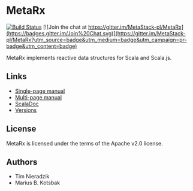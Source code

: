# MetaRx
[![Build Status](https://travis-ci.org/MetaStack-pl/MetaRx.svg)](https://travis-ci.org/MetaStack-pl/MetaRx)
[![Join the chat at https://gitter.im/MetaStack-pl/MetaRx](https://badges.gitter.im/Join%20Chat.svg)](https://gitter.im/MetaStack-pl/MetaRx?utm_source=badge&utm_medium=badge&utm_campaign=pr-badge&utm_content=badge)

MetaRx implements reactive data structures for Scala and Scala.js.

## Links
* [Single-page manual](http://metastack.pl/metarx/latest.html)
* [Multi-page manual](http://metastack.pl/metarx/latest/index.html)
* [ScalaDoc](https://www.javadoc.io/doc/pl.metastack/metarx_2.11/)
* [Versions](http://search.maven.org/#search%7Cgav%7C1%7Cg%3A%22pl.metastack%22%20AND%20a%3A%22metarx_2.11%22)

## License
MetaRx is licensed under the terms of the Apache v2.0 license.

## Authors
* Tim Nieradzik
* Marius B. Kotsbak
